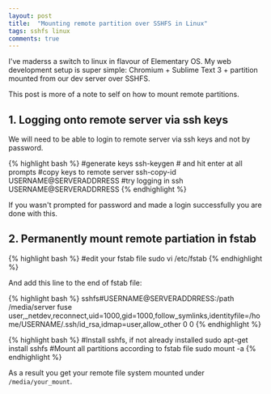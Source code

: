 ```yaml
---
layout: post
title:  "Mounting remote partition over SSHFS in Linux"
tags: sshfs linux
comments: true
---
```


I've maderss a switch to linux in flavour of Elementary OS. My web development setup is super simple: 
Chromium + Sublime Text 3 + partition mounted from our dev server over SSHFS.

This post is more of a note to self on how to mount remote partitions.

## 1. Logging onto remote server via ssh keys

We will need to be able to login to remote server via ssh keys and not by password.

{% highlight bash %}
#generate keys
ssh-keygen # and hit enter at all prompts
#copy keys to remote server
ssh-copy-id USERNAME@SERVERADDRRESS
#try logging in
ssh USERNAME@SERVERADDRRESS
{% endhighlight %}

If you wasn't prompted for password and made a login successfully you are done with this.

## 2. Permanently mount remote partiation in fstab

{% highlight bash %}
#edit your fstab file
sudo vi /etc/fstab
{% endhighlight %}

And add this line to the end of fstab file:

{% highlight bash %}
sshfs#USERNAME@SERVERADDRRESS:/path /media/server    fuse      user,_netdev,reconnect,uid=1000,gid=1000,follow_symlinks,identityfile=/home/USERNAME/.ssh/id_rsa,idmap=user,allow_other  0   0
{% endhighlight %}

{% highlight bash %}
#Install sshfs, if not already installed
sudo apt-get install sshfs
#Mount all partitions according to fstab file
sudo mount -a
{% endhighlight %}

As a result you get your remote file system mounted under `/media/your_mount`.

